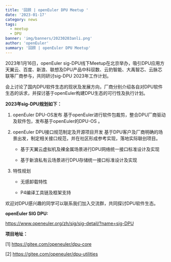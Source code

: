 ```yaml
---
title: '回顾 | openEuler DPU Meetup '
date: '2023-01-17'
category: news
tags:
  - meetup
  - DPU
banner: 'img/banners/20230203anli.png'
author: 'openEuler'
summary: '回顾 | openEuler DPU Meetup'
---
```


2023年1月16日，openEuler sig-DPU线下Meetup在北京举办，吸引DPU应用方天翼云、百度、新浪、联想及DPU产品中科驭数、云豹智能、大禹智芯、云脉芯联等厂商参与，共同研讨sig-DPU 2023年工作计划。

会上讨论了国内DPU软件生态的现状及发展方向，厂商分别介绍各自对DPU软件生态的诉求，并探讨基于openEuler构建DPU生态的可行性及执行计划。

**2023年sig-DPU规划如下：** 

1. openEuler DPU-OS发布 基于openEuler进行软件包裁剪，整合DPU厂商驱动及软件包，发布基于openEuler的DPU-OS 。

2. openEuler DPU接口规范制定及开源项目开发 基于DPU客户及厂商明确的场景出发，制定相关接口规范，并在社区形成参考实现，落地实际联创项目。 

    - 基于天翼云虚拟机及裸金属场景进行DPU网络统一接口标准设计及实现

    - 基于新浪私有云场景进行DPU存储统一接口标准设计及实现

3. 特性规划

    - 无感卸载特性

    - P4编译工具链及框架支持

欢迎对DPU感兴趣的同学可以联系我们加入交流群，共同探讨DPU软件生态。

**openEuler SIG DPU:**

<https://www.openeuler.org/zh/sig/sig-detail/?name=sig-DPU>

**项目地址：**

[1] <https://gitee.com/openeuler/dpu-core>

[2] <https://gitee.com/openeuler/dpu-utilities>

